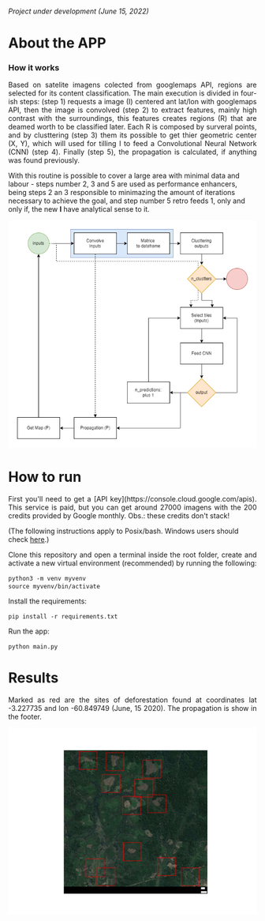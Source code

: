 ###### Project under development (June 15, 2022)

# About the APP
### How it works
<p align="justify">
Based on satelite imagens colected from googlemaps API, regions are selected for its content classification. The main execution is divided in four-ish steps: (step 1) requests a image (I) centered ant lat/lon with googlemaps API, then the image is convolved (step 2) to extract features, mainly high contrast with the surroundings, this features creates regions (R) that are deamed worth to be classified later. Each R is composed by surveral points, and by clusttering (step 3) them its possible to get thier geometric center (X, Y), which will used for tilling I to feed a Convolutional Neural Network (CNN) (step 4). Finally (step 5), the propagation is calculated, if anything was found previously.

With this routine is possible to cover a large area with minimal data and labour - steps number 2, 3 and 5 are used as performance enhancers, being steps 2 an 3 responsible to minimazing the amount of iterations necessary to achieve the goal, and step number 5 retro feeds 1, only and only if, the new __I__ have analytical sense to it.
</p>

<p align="center">
  <img src="https://github.com/PedroFrias/amazonian_rainforest_survey/blob/main/images/cnn_deforestation_diagram.png">
</p>


# How to run

<p align="justify">
First you'll need to get a [API key](https://console.cloud.google.com/apis). This service is paid, but you can get around 27000 imagens with the 200 credits provided by Google monthly. Obs.: these credits don't stack!
</p>

(The following instructions apply to Posix/bash. Windows users should check [here](https://docs.python.org/3/library/venv.html).)
<p align="justify">
Clone this repository and open a terminal inside the root folder, create and activate a new virtual environment (recommended) by running the following:
</p>

```
python3 -m venv myvenv
source myvenv/bin/activate
```
Install the requirements:
```
pip install -r requirements.txt
```
Run the app:
```
python main.py
```
# Results

<p align="justify">
Marked as red are the sites of deforestation found at coordinates lat -3.227735 and lon -60.849749 (June, 15 2020). 
The propagation is show in the footer.
</p>
<p align="center">
  <img src="https://github.com/PedroFrias/amazonian_rainforest_survey/blob/main/Figure_1.png">
</p>
